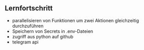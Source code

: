 ## Lernfortschritt

- parallelisieren von Funktionen um zwei Aktionen gleichzeitig durchzuführen
- Speichern von Secrets in .env-Dateien
- zugriff aus python auf github
- telegram api
